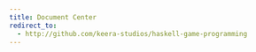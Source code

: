 ```yaml
---
title: Document Center
redirect_to:
  - http://github.com/keera-studios/haskell-game-programming
---
```

